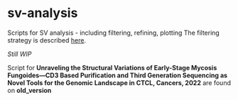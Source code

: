 # sv-analysis
Scripts for SV analysis - including filtering, refining, plotting
The filtering strategy is described [here](Filter.md).

*Still WIP*

Script for **Unraveling the Structural Variations of Early-Stage Mycosis Fungoides—CD3 Based Purification and Third Generation Sequencing as Novel Tools for the Genomic Landscape in CTCL, Cancers, 2022** are found on **old_version**
